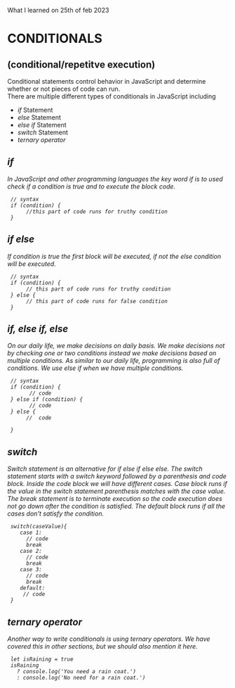 What I learned on 25th of feb 2023

# CONDITIONALS 
## (conditional/repetitve execution)
<p>Conditional statements control behavior in JavaScript and determine whether or not pieces of code can run. <br>
There are multiple different types of conditionals in JavaScript including
</p>
<ul>
 <li><i>if</i> Statement</li>
 <li><i>else</i> Statement</li>
 <li><i>else if</i> Statement</li>
 <li><i>switch</i> Statement</li>
 <li><i>ternary operator<i></li>
</ul>

## if
<p>In JavaScript and other programming languages the key word if is to used check if a condition is true and to execute the block code.</p>

     // syntax
     if (condition) {
          //this part of code runs for truthy condition
     }

## if else
<p>If condition is true the first block will be executed, if not the else condition will be executed.</p>

     // syntax
     if (condition) {
          // this part of code runs for truthy condition
     } else {
          // this part of code runs for false condition
     }

## if, else if, else
<p>On our daily life, we make decisions on daily basis. We make decisions not by checking one or two conditions instead we make decisions based on multiple conditions. As similar to our daily life, programming is also full of conditions. We use else if when we have multiple conditions.</p>

     // syntax
     if (condition) {
           // code
     } else if (condition) {
           // code
     } else {
          //  code

     }

## switch
<p>Switch statement is an alternative for if else if else else. The switch statement starts with a switch keyword followed by a parenthesis and code block. Inside the code block we will have different cases. Case block runs if the value in the switch statement parenthesis matches with the case value. The break statement is to terminate execution so the code execution does not go down after the condition is satisfied. The default block runs if all the cases don't satisfy the condition.</p>

     switch(caseValue){
        case 1:
          // code
          break
        case 2:
          // code
          break
        case 3:
          // code
          break
        default:
         // code
     }

## ternary operator
<p>Another way to write conditionals is using ternary operators. We have covered this in other sections, but we should also mention it here.</p>

     let isRaining = true
     isRaining
       ? console.log('You need a rain coat.')
       : console.log('No need for a rain coat.')